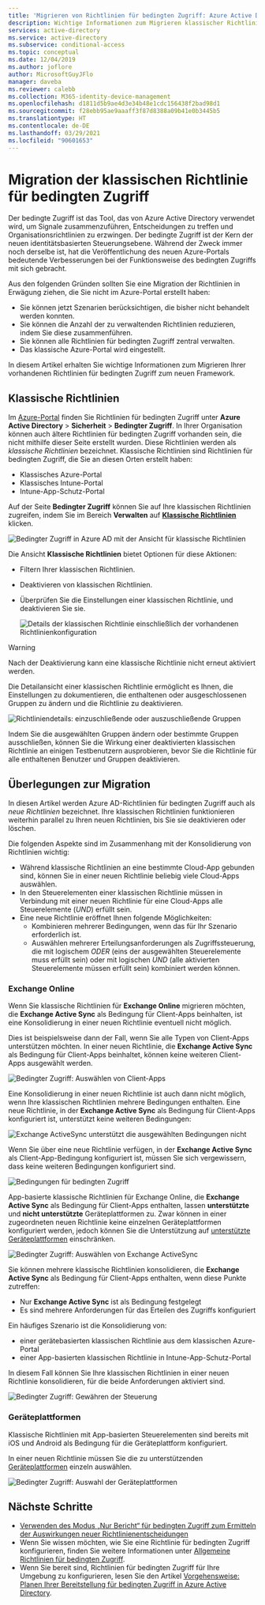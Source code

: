 ```yaml
---
title: 'Migrieren von Richtlinien für bedingten Zugriff: Azure Active Directory'
description: Wichtige Informationen zum Migrieren klassischer Richtlinien in das Azure-Portal.
services: active-directory
ms.service: active-directory
ms.subservice: conditional-access
ms.topic: conceptual
ms.date: 12/04/2019
ms.author: joflore
author: MicrosoftGuyJFlo
manager: daveba
ms.reviewer: calebb
ms.collection: M365-identity-device-management
ms.openlocfilehash: d1811d5b9ae4d3e34b48e1cdc156438f2bad98d1
ms.sourcegitcommit: f28ebb95ae9aaaff3f87d8388a09b41e0b3445b5
ms.translationtype: HT
ms.contentlocale: de-DE
ms.lasthandoff: 03/29/2021
ms.locfileid: "90601653"
---
```

# <a name="conditional-access-classic-policy-migration"></a>Migration der klassischen Richtlinie für bedingten Zugriff

Der bedingte Zugriff ist das Tool, das von Azure Active Directory verwendet wird, um Signale zusammenzuführen, Entscheidungen zu treffen und Organisationsrichtlinien zu erzwingen. Der bedingte Zugriff ist der Kern der neuen identitätsbasierten Steuerungsebene. Während der Zweck immer noch derselbe ist, hat die Veröffentlichung des neuen Azure-Portals bedeutende Verbesserungen bei der Funktionsweise des bedingten Zugriffs mit sich gebracht.

Aus den folgenden Gründen sollten Sie eine Migration der Richtlinien in Erwägung ziehen, die Sie nicht im Azure-Portal erstellt haben:

- Sie können jetzt Szenarien berücksichtigen, die bisher nicht behandelt werden konnten.
- Sie können die Anzahl der zu verwaltenden Richtlinien reduzieren, indem Sie diese zusammenführen.
- Sie können alle Richtlinien für bedingten Zugriff zentral verwalten.
- Das klassische Azure-Portal wird eingestellt.

In diesem Artikel erhalten Sie wichtige Informationen zum Migrieren Ihrer vorhandenen Richtlinien für bedingten Zugriff zum neuen Framework.

## <a name="classic-policies"></a>Klassische Richtlinien

Im [Azure-Portal](https://portal.azure.com) finden Sie Richtlinien für bedingten Zugriff unter **Azure Active Directory** > **Sicherheit**  > **Bedingter Zugriff**. In Ihrer Organisation können auch ältere Richtlinien für bedingten Zugriff vorhanden sein, die nicht mithilfe dieser Seite erstellt wurden. Diese Richtlinien werden als *klassische Richtlinien* bezeichnet. Klassische Richtlinien sind Richtlinien für bedingten Zugriff, die Sie an diesen Orten erstellt haben:

- Klassisches Azure-Portal
- Klassisches Intune-Portal
- Intune-App-Schutz-Portal

Auf der Seite **Bedingter Zugriff** können Sie auf Ihre klassischen Richtlinien zugreifen, indem Sie im Bereich **Verwalten** auf [**Klassische Richtlinien**](https://portal.azure.com/#blade/Microsoft_AAD_IAM/ConditionalAccessBlade/ClassicPolicies) klicken. 

![Bedingter Zugriff in Azure AD mit der Ansicht für klassische Richtlinien](./media/policy-migration/71.png)

Die Ansicht **Klassische Richtlinien** bietet Optionen für diese Aktionen:

- Filtern Ihrer klassischen Richtlinien.
- Deaktivieren von klassischen Richtlinien.
- Überprüfen Sie die Einstellungen einer klassischen Richtlinie, und deaktivieren Sie sie.

   ![Details der klassischen Richtlinie einschließlich der vorhandenen Richtlinienkonfiguration](./media/policy-migration/74.png)

> [!WARNING]
> Nach der Deaktivierung kann eine klassische Richtlinie nicht erneut aktiviert werden.

Die Detailansicht einer klassischen Richtlinie ermöglicht es Ihnen, die Einstellungen zu dokumentieren, die enthaltenen oder ausgeschlossenen Gruppen zu ändern und die Richtlinie zu deaktivieren.

![Richtliniendetails: einzuschließende oder auszuschließende Gruppen](./media/policy-migration/75.png)

Indem Sie die ausgewählten Gruppen ändern oder bestimmte Gruppen ausschließen, können Sie die Wirkung einer deaktivierten klassischen Richtlinie an einigen Testbenutzern ausprobieren, bevor Sie die Richtlinie für alle enthaltenen Benutzer und Gruppen deaktivieren.
 
## <a name="migration-considerations"></a>Überlegungen zur Migration

In diesen Artikel werden Azure AD-Richtlinien für bedingten Zugriff auch als *neue Richtlinien* bezeichnet.
Ihre klassischen Richtlinien funktionieren weiterhin parallel zu Ihren neuen Richtlinien, bis Sie sie deaktivieren oder löschen. 

Die folgenden Aspekte sind im Zusammenhang mit der Konsolidierung von Richtlinien wichtig:

- Während klassische Richtlinien an eine bestimmte Cloud-App gebunden sind, können Sie in einer neuen Richtlinie beliebig viele Cloud-Apps auswählen.
- In den Steuerelementen einer klassischen Richtlinie müssen in Verbindung mit einer neuen Richtlinie für eine Cloud-Apps alle Steuerelemente (*UND*) erfüllt sein. 
- Eine neue Richtlinie eröffnet Ihnen folgende Möglichkeiten:
   - Kombinieren mehrerer Bedingungen, wenn das für Ihr Szenario erforderlich ist. 
   - Auswählen mehrerer Erteilungsanforderungen als Zugriffssteuerung, die mit logischem *ODER* (eins der ausgewählten Steuerelemente muss erfüllt sein) oder mit logischen *UND* (alle aktivierten Steuerelemente müssen erfüllt sein) kombiniert werden können.

### <a name="exchange-online"></a>Exchange Online

Wenn Sie klassische Richtlinien für **Exchange Online** migrieren möchten, die **Exchange Active Sync** als Bedingung für Client-Apps beinhalten, ist eine Konsolidierung in einer neuen Richtlinie eventuell nicht möglich. 

Dies ist beispielsweise dann der Fall, wenn Sie alle Typen von Client-Apps unterstützen möchten. In einer neuen Richtlinie, die **Exchange Active Sync** als Bedingung für Client-Apps beinhaltet, können keine weiteren Client-Apps ausgewählt werden.

![Bedingter Zugriff: Auswählen von Client-Apps](./media/policy-migration/64.png)

Eine Konsolidierung in einer neuen Richtlinie ist auch dann nicht möglich, wenn Ihre klassischen Richtlinien mehrere Bedingungen enthalten. Eine neue Richtlinie, in der **Exchange Active Sync** als Bedingung für Client-Apps konfiguriert ist, unterstützt keine weiteren Bedingungen:   

![Exchange ActiveSync unterstützt die ausgewählten Bedingungen nicht](./media/policy-migration/08.png)

Wenn Sie über eine neue Richtlinie verfügen, in der **Exchange Active Sync** als Client-App-Bedingung konfiguriert ist, müssen Sie sich vergewissern, dass keine weiteren Bedingungen konfiguriert sind. 

![Bedingungen für bedingten Zugriff](./media/policy-migration/16.png)
 
App-basierte klassische Richtlinien für Exchange Online, die **Exchange Active Sync** als Bedingung für Client-Apps enthalten, lassen **unterstützte** und **nicht unterstützte** Geräteplattformen zu. Zwar können in einer zugeordneten neuen Richtlinie keine einzelnen Geräteplattformen konfiguriert werden, jedoch können Sie die Unterstützung auf [unterstützte Geräteplattformen](concept-conditional-access-conditions.md#device-platforms) einschränken. 

![Bedingter Zugriff: Auswählen von Exchange ActiveSync](./media/policy-migration/65.png)

Sie können mehrere klassische Richtlinien konsolidieren, die **Exchange Active Sync** als Bedingung für Client-Apps enthalten, wenn diese Punkte zutreffen:

- Nur **Exchange Active Sync** ist als Bedingung festgelegt 
- Es sind mehrere Anforderungen für das Erteilen des Zugriffs konfiguriert

Ein häufiges Szenario ist die Konsolidierung von:

- einer gerätebasierten klassischen Richtlinie aus dem klassischen Azure-Portal 
- einer App-basierten klassischen Richtlinie in Intune-App-Schutz-Portal 
 
In diesem Fall können Sie Ihre klassischen Richtlinien in einer neuen Richtlinie konsolidieren, für die beide Anforderungen aktiviert sind.

![Bedingter Zugriff: Gewähren der Steuerung](./media/policy-migration/62.png)

### <a name="device-platforms"></a>Geräteplattformen

Klassische Richtlinien mit App-basierten Steuerelementen sind bereits mit iOS und Android als Bedingung für die Geräteplattform konfiguriert. 

In einer neuen Richtlinie müssen Sie die zu unterstützenden [Geräteplattformen](concept-conditional-access-conditions.md#device-platforms) einzeln auswählen.

![Bedingter Zugriff: Auswahl der Geräteplattformen](./media/policy-migration/41.png)

## <a name="next-steps"></a>Nächste Schritte

- [Verwenden des Modus „Nur Bericht“ für bedingten Zugriff zum Ermitteln der Auswirkungen neuer Richtlinienentscheidungen](concept-conditional-access-report-only.md)
- Wenn Sie wissen möchten, wie Sie eine Richtlinie für bedingten Zugriff konfigurieren, finden Sie weitere Informationen unter [Allgemeine Richtlinien für bedingten Zugriff](concept-conditional-access-policy-common.md).
- Wenn Sie bereit sind, Richtlinien für bedingten Zugriff für Ihre Umgebung zu konfigurieren, lesen Sie den Artikel [Vorgehensweise: Planen Ihrer Bereitstellung für bedingten Zugriff in Azure Active Directory](plan-conditional-access.md). 
